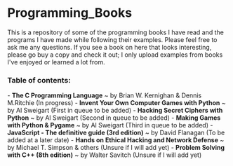 Programming_Books
=================

This is a repository of some of the programming books I have read and the programs I have made while following their examples. Please feel free to ask me any questions. If you see a book on here that looks interesting, please go buy a copy and check it out; I only upload examples from books I've enjoyed or learned a lot from.


<h3>Table of contents:</h3>
- <strong>The C Programming Language</strong> ~ by Brian W. Kernighan & Dennis M.Ritchie (In progress)
- <strong>Invent Your Own Computer Games with Python</strong> ~ by Al Sweigart (First in queue to be added)
- <strong>Hacking Secret Ciphers with Python</strong> ~ by Al Sweigart (Second in queue to be added)
- <strong>Making Games with Python & Pygame</strong> ~ by Al Sweigart (Third in queue to be added)
- <strong>JavaScript - The definitive guide (3rd edition)</strong> ~ by David Flanagan (To be added at a later date)
- <strong>Hands on Ethical Hacking and Network Defense</strong> ~ by Michael T. Simpson & others (Unsure if I will add yet)
- <strong>Problem Solving with  C++ (8th edition)</strong> ~ by Walter Savitch (Unsure if I will add yet)
<strong><End of table of contents until more programs are uploaded to this repository.></strong>
